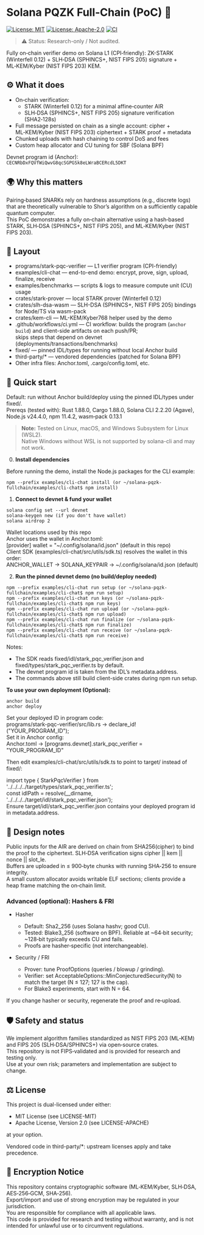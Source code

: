 # Solana PQZK Full‑Chain (PoC) 🧪

[![License: MIT](https://img.shields.io/badge/License-MIT-yellow.svg)](LICENSE)
[![License: Apache-2.0](https://img.shields.io/badge/License-Apache%202.0-blue.svg)](LICENSE)
[![CI](https://github.com/pqzk-labs/solana-pqzk-fullchain/actions/workflows/ci.yml/badge.svg)](https://github.com/pqzk-labs/solana-pqzk-fullchain/actions/workflows/ci.yml)

> ⚠️ Status: Research-only / Not audited.

Fully on‑chain verifier demo on Solana L1 (CPI‑friendly):
ZK-STARK (Winterfell 0.12) + SLH‑DSA (SPHINCS+, NIST FIPS 205) signature + ML‑KEM/Kyber (NIST FIPS 203) KEM.

## ⚙️ What it does
- On‑chain verification:  
  - STARK (Winterfell 0.12) for a minimal affine‑counter AIR  
  - SLH‑DSA (SPHINCS+, NIST FIPS 205) signature verification (SHA2‑128s)
- Full message persisted on chain as a single account: cipher + ML‑KEM/Kyber (NIST FIPS 203) ciphertext + STARK proof + metadata
- Chunked uploads with hash chaining to control DoS and fees
- Custom heap allocator and CU tuning for SBF (Solana BPF)

Devnet program id (Anchor): `CECNRbDxFQVfWiQwvG8qcSGPGSk8eLWraBCERcdL5DKT`

## 🌍 Why this matters
Pairing‑based SNARKs rely on hardness assumptions (e.g., discrete logs) that are theoretically vulnerable to Shor’s algorithm on a sufficiently capable quantum computer.  
This PoC demonstrates a fully on‑chain alternative using a hash‑based STARK, SLH‑DSA (SPHINCS+, NIST FIPS 205), and ML‑KEM/Kyber (NIST FIPS 203).

## 📂 Layout
- programs/stark-pqc-verifier — L1 verifier program (CPI-friendly)  
- examples/cli-chat — end-to-end demo: encrypt, prove, sign, upload, finalize, receive  
- examples/benchmarks — scripts & logs to measure compute unit (CU) usage  
- crates/stark-prover — local STARK prover (Winterfell 0.12)  
- crates/slh-dsa-wasm — SLH-DSA (SPHINCS+, NIST FIPS 205) bindings for Node/TS via wasm-pack  
- crates/kem-cli — ML-KEM/Kyber768 helper used by the demo  
- .github/workflows/ci.yml — CI workflow: builds the program (`anchor build`) and client-side artifacts on each push/PR;  
  skips steps that depend on devnet (deployments/transactions/benchmarks)
- fixed/ — pinned IDL/types for running without local Anchor build  
- third-party/* — vendored dependencies (patched for Solana BPF)  
- Other infra files: Anchor.toml, .cargo/config.toml, etc.

## 🚀 Quick start
Default: run without Anchor build/deploy using the pinned IDL/types under fixed/.  
Prereqs (tested with): Rust 1.88.0, Cargo 1.88.0, Solana CLI 2.2.20 (Agave), Node.js v24.4.0, npm 11.4.2, wasm‑pack 0.13.1
> **Note:** Tested on Linux, macOS, and Windows Subsystem for Linux (WSL2).  
> Native Windows without WSL is not supported by solana-cli and may not work.

0. **Install dependencies**

Before running the demo, install the Node.js packages for the CLI example:  
```
npm --prefix examples/cli-chat install (or ~/solana-pqzk-fullchain/examples/cli-chat$ npm install)
```

1. **Connect to devnet & fund your wallet**
```
solana config set --url devnet
solana-keygen new (if you don't have wallet)
solana airdrop 2
```
Wallet locations used by this repo  
Anchor uses the wallet in Anchor.toml:  
[provider] wallet = "~/.config/solana/id.json" (default in this repo)  
Client SDK (examples/cli-chat/src/utils/sdk.ts) resolves the wallet in this order:  
ANCHOR_WALLET → SOLANA_KEYPAIR → ~/.config/solana/id.json (default)

2. **Run the pinned devnet demo (no build/deploy needed)**
```
npm --prefix examples/cli-chat run setup (or ~/solana-pqzk-fullchain/examples/cli-chat$ npm run setup)
npm --prefix examples/cli-chat run keys (or ~/solana-pqzk-fullchain/examples/cli-chat$ npm run keys)
npm --prefix examples/cli-chat run upload (or ~/solana-pqzk-fullchain/examples/cli-chat$ npm run upload)
npm --prefix examples/cli-chat run finalize (or ~/solana-pqzk-fullchain/examples/cli-chat$ npm run finalize)
npm --prefix examples/cli-chat run receive (or ~/solana-pqzk-fullchain/examples/cli-chat$ npm run receive)
```
Notes:
- The SDK reads fixed/idl/stark_pqc_verifier.json and fixed/types/stark_pqc_verifier.ts by default.
- The devnet program id is taken from the IDL’s metadata.address.
- The commands above still build client-side crates during npm run setup.

**To use your own deployment (Optional):**
```
anchor build
anchor deploy
```
Set your deployed ID in program code:  
programs/stark-pqc-verifier/src/lib.rs → declare_id!("YOUR_PROGRAM_ID");  
Set it in Anchor config:  
Anchor.toml → [programs.devnet].stark_pqc_verifier = "YOUR_PROGRAM_ID"

Then edit examples/cli-chat/src/utils/sdk.ts to point to target/ instead of fixed/:

import type { StarkPqcVerifier } from '../../../../target/types/stark_pqc_verifier.ts';  
const idlPath = resolve(__dirname, '../../../../target/idl/stark_pqc_verifier.json');  
Ensure target/idl/stark_pqc_verifier.json contains your deployed program id in metadata.address.

## 📝 Design notes
Public inputs for the AIR are derived on chain from SHA256(cipher) to bind the proof to the ciphertext.
SLH‑DSA verification signs cipher || kem || nonce || slot_le.  
Buffers are uploaded in ≤ 900‑byte chunks with running SHA‑256 to ensure integrity.  
A small custom allocator avoids writable ELF sections; clients provide a heap frame matching the on‑chain limit.

### Advanced (optional): Hashers & FRI
- Hasher
  - Default: Sha2_256 (uses Solana hashv; good CU).
  - Tested: Blake3_256 (software on BPF). Reliable at ~64‑bit security; ~128‑bit typically exceeds CU and fails.
  - Proofs are hasher‑specific (not interchangeable).

- Security / FRI
  - Prover: tune ProofOptions (queries / blowup / grinding).
  - Verifier: set AcceptableOptions::MinConjecturedSecurity(N) to match the target (N ≤ 127; 127 is the cap).
  - For Blake3 experiments, start with N = 64.

If you change hasher or security, regenerate the proof and re‑upload.

## 🛡️ Safety and status
We implement algorithm families standardized as NIST FIPS 203 (ML‑KEM) and FIPS 205 (SLH‑DSA/SPHINCS+) via open‑source crates.  
This repository is not FIPS‑validated and is provided for research and testing only.  
Use at your own risk; parameters and implementation are subject to change.

## ⚖️ License
This project is dual-licensed under either:

- MIT License (see LICENSE-MIT)
- Apache License, Version 2.0 (see LICENSE-APACHE)

at your option.  

Vendored code in third-party/*: upstream licenses apply and take precedence.

## 🔐 Encryption Notice
This repository contains cryptographic software (ML‑KEM/Kyber, SLH‑DSA, AES‑256‑GCM, SHA‑256).  
Export/import and use of strong encryption may be regulated in your jurisdiction.  
You are responsible for compliance with all applicable laws.  
This code is provided for research and testing without warranty, and is not intended for unlawful use or to circumvent regulations.
